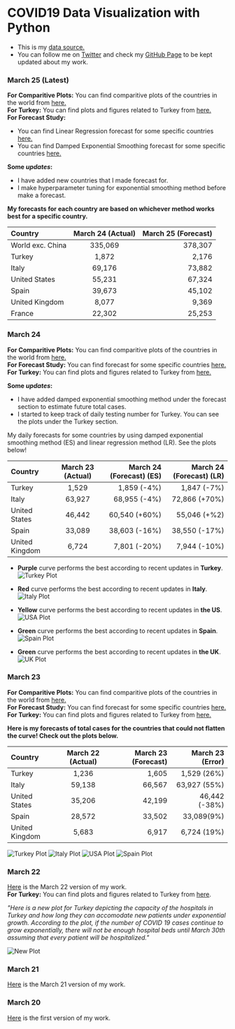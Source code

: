 # COVID19 Data Visualization with Python

- This is my [data source.](https://ourworldindata.org/coronavirus-source-data)  
- You can follow me on [Twitter](https://twitter.com/BaturalpYalcin) and check my [GitHub Page](https://github.com/baturalpyalcinn) to be kept updated about my work.

### March 25 (Latest)
**For Comparitive Plots:** You can find comparitive plots of the countries in the world from [here.](March_25/Covid19_March_25_Plots.html)  
**For Turkey:** You can find plots and figures related to Turkey from [here.](March_25/Covid19_March_25_Turkey.html)   
**For Forecast Study:** 
- You can find Linear Regression forecast for some specific countries [here.](March_25/Covid19_March_25_Forecast_LR.html)  
- You can find Damped Exponential Smoothing forecast for some specific countries [here.](March_25/Covid19_March_25_Forecast_ES.html)  

**Some *updates*:**  
- I have added new countries that I made forecast for.
- I make hyperparameter tuning for exponential smoothing method before make a forecast.

**My forecasts for each country are based on whichever method works best for a specific country.**


| Country      | March 24 (Actual) | March 25 (Forecast)    | 
| :---        |    :----:   |          ---: |
| World exc. China      | 335,069      | 378,307   |
| Turkey      | 1,872      |  2,176  | 
| Italy   | 69,176       |  73,882    | 
| United States      | 55,231       | 67,324  | 
| Spain   | 39,673       |   45,102  |  
| United Kingdom   | 8,077       | 9,369    |   
| France   | 22,302       |  25,253   |  

### March 24
**For Comparitive Plots:** You can find comparitive plots of the countries in the world from [here.](March_24/Covid19_March_24_Plots.html)  
**For Forecast Study:** You can find forecast for some specific countries [here.](March_24/Covid19_March_24_Forecast.html)  
**For Turkey:** You can find plots and figures related to Turkey from [here.](March_24/Covid19_March_24_Turkey.html)   

**Some *updates*:**  
- I have added damped exponential smoothing method under the forecast section to estimate future total cases.
- I started to keep track of daily testing number for Turkey. You can see the plots under the Turkey section.  

My daily forecasts for some countries by using damped exponential smoothing method (ES) and linear regression method (LR). See the plots below!  

| Country      | March 23 (Actual) | March 24 (Forecast) (ES)    | March 24 (Forecast) (LR) |
| :---        |    :----:   |          ---: |           ---: |
| Turkey      | 1,529      | 1,859 (-4%)   | 1,847 (-7%)  |
| Italy   | 63,927       | 68,955 (-4%)     | 72,866 (+70%)  |
| United States      | 46,442       | 60,540 (+60%)  | 55,046 (+%2) |
| Spain   | 33,089       | 38,603  (-16%)    |  38,550 (-17%) | 
| United Kingdom   | 6,724       | 7,801 (-20%)     |  7,944 (-10%) |

- **Purple** curve performs the best according to recent updates in **Turkey**.    
![Turkey Plot](March_24/turkey_purple.PNG)  

- **Red** curve performs the best according to recent updates in **Italy**.  
![Italy Plot](March_24/italy_red.PNG)  

- **Yellow** curve performs the best according to recent updates in **the US**.  
![USA Plot](March_24/us_yellow.PNG)  

- **Green** curve performs the best according to recent updates in **Spain**.  
![Spain Plot](March_24/spain_green.PNG)    

- **Green** curve performs the best according to recent updates in **the UK**.  
![UK Plot](March_24/uk_green.PNG)  

### March 23
**For Comparitive Plots:** You can find comparitive plots of the countries in the world from [here.](March_23/Covid19_March_23_Plots.html)  
**For Forecast Study:** You can find forecast for some specific countries [here.](March_23/Covid19_March_23_Forecast.html)  
**For Turkey:** You can find plots and figures related to Turkey from [here.](March_23/Covid19_March_23_Turkey.html)    

**Here is my forecasts of total cases for the countries that could not flatten the curve! Check out the plots below.**

| Country      | March 22 (Actual) | March 23 (Forecast)    | March 23 (Error) |
| :---        |    :----:   |          ---: |           ---: |
| Turkey      | 1,236       | 1,605   | 1,529 (26%) |
| Italy   | 59,138        | 66,567      |  63,927 (55%) |
| United States      | 35,206       | 42,199   | 46,442 (-38%)
| Spain   | 28,572        | 33,502      |  33,089(9%)
|United Kingdom   | 5,683        | 6,917      |  6,724 (19%) |

![Turkey Plot](March_23/turkey_forecast.PNG)
![Italy Plot](March_23/italy_forecast.PNG)
![USA Plot](March_23/us_forecast.PNG)
![Spain Plot](March_23/spain_forecast.PNG)

### March 22
[Here](Covid19_March_22.html) is the March 22 version of my work.  
**For Turkey:** You can find plots and figures related to Turkey from [here](Covid19_March_22_Turkey.html).  

*"Here is a new plot for Turkey depicting the capacity of the hospitals in Turkey and how long they can accomodate new patients under exponential growth. According to the plot, if the number of COVID 19 cases continue to grow exponentially, there will not be enough hospital beds until March 30th assuming that every patient will be hospitalized."*  

![New Plot](new_plot.PNG)

### March 21
[Here](Covid19_March_21.html) is the March 21 version of my work.


### March 20
[Here](Covid19_March_20.html) is the first version of my work.


